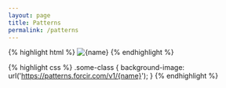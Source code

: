 ```yaml
---
layout: page
title: Patterns
permalink: /patterns
---
```


<div class="pattern-canvas" style="background-image: url('https://patterns.forcir.com/v1/patterns');"></div>

{% highlight html %}
<img src="https://patterns.forcir.com/v1/{name}" alt="{name}" />
{% endhighlight %}

{% highlight css %}
.some-class {
    background-image: url('https://patterns.forcir.com/v1/{name}');
}
{% endhighlight %}
